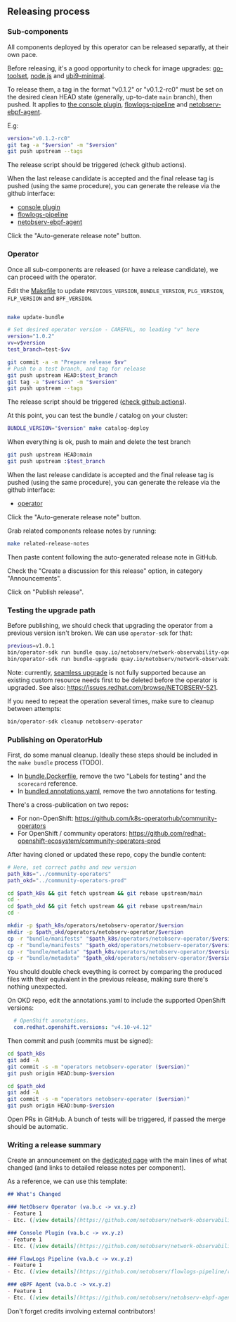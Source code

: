 ## Releasing process

### Sub-components

All components deployed by this operator can be released separatly, at their own pace.

Before releasing, it's a good opportunity to check for image upgrades: [go-toolset](https://catalog.redhat.com/software/containers/ubi9/go-toolset/61e5c00b4ec9945c18787690), [node.js](https://catalog.redhat.com/software/containers/ubi9/nodejs-16/61a60604c17162a20c1c6a2e) and [ubi9-minimal](https://catalog.redhat.com/software/containers/ubi9-minimal/61832888c0d15aff4912fe0d).

To release them, a tag in the format "v0.1.2" or "v0.1.2-rc0" must be set on the desired clean HEAD state (generally, up-to-date `main` branch), then pushed. It applies to [the console plugin](https://github.com/netobserv/network-observability-console-plugin/), [flowlogs-pipeline](https://github.com/netobserv/flowlogs-pipeline) and [netobserv-ebpf-agent](https://github.com/netobserv/netobserv-ebpf-agent).

E.g:

```bash
version="v0.1.2-rc0"
git tag -a "$version" -m "$version"
git push upstream --tags
```

The release script should be triggered (check github actions).

When the last release candidate is accepted and the final release tag is pushed (using the same procedure), you can generate the release via the github interface:
- [console plugin](https://github.com/netobserv/network-observability-console-plugin/releases/new)
- [flowlogs-pipeline](https://github.com/netobserv/flowlogs-pipeline/releases/new)
- [netobserv-ebpf-agent](https://github.com/netobserv/netobserv-ebpf-agent/releases/new)

Click the "Auto-generate release note" button.

### Operator

Once all sub-components are released (or have a release candidate), we can proceed with the operator.

Edit the [Makefile](./Makefile) to update `PREVIOUS_VERSION`, `BUNDLE_VERSION`, `PLG_VERSION`, `FLP_VERSION` and `BPF_VERSION`.

```bash

make update-bundle

# Set desired operator version - CAREFUL, no leading "v" here
version="1.0.2"
vv=v$version
test_branch=test-$vv

git commit -a -m "Prepare release $vv"
# Push to a test branch, and tag for release
git push upstream HEAD:$test_branch
git tag -a "$version" -m "$version"
git push upstream --tags
```

The release script should be triggered ([check github actions](https://github.com/netobserv/network-observability-operator/actions)).

At this point, you can test the bundle / catalog on your cluster:

```bash
BUNDLE_VERSION="$version" make catalog-deploy
```

When everything is ok, push to main and delete the test branch

```bash
git push upstream HEAD:main
git push upstream :$test_branch
```

When the last release candidate is accepted and the final release tag is pushed (using the same procedure), you can generate the release via the github interface:
- [operator](https://github.com/netobserv/network-observability-operator/releases/new)

Click the "Auto-generate release note" button.

Grab related components release notes by running:

```bash
make related-release-notes
```

Then paste content following the auto-generated release note in GitHub.

Check the "Create a discussion for this release" option, in category "Announcements".

Click on "Publish release".

### Testing the upgrade path

Before publishing, we should check that upgrading the operator from a previous version isn't broken. We can use `operator-sdk` for that:

```bash
previous=v1.0.1
bin/operator-sdk run bundle quay.io/netobserv/network-observability-operator-bundle:$previous --timeout 5m
bin/operator-sdk run bundle-upgrade quay.io/netobserv/network-observability-operator-bundle:$vv --timeout 5m
```

Note: currently, [seamless upgrade](https://sdk.operatorframework.io/docs/overview/operator-capabilities/#level-2---seamless-upgrades) is not fully supported because an existing custom resource needs first to be deleted before the operator is upgraded. See also: https://issues.redhat.com/browse/NETOBSERV-521.

If you need to repeat the operation several times, make sure to cleanup between attempts:

```bash
bin/operator-sdk cleanup netobserv-operator
```


### Publishing on OperatorHub

First, do some manual cleanup. Ideally these steps should be included in the `make bundle` process (TODO).
- In [bundle.Dockerfile](./bundle.Dockerfile), remove the two "Labels for testing" and the `scorecard` reference.
- In [bundled annotations.yaml](./bundle/metadata/annotations.yaml), remove the two annotations for testing.

There's a cross-publication on two repos:
- For non-OpenShift: https://github.com/k8s-operatorhub/community-operators
- For OpenShift / community operators: https://github.com/redhat-openshift-ecosystem/community-operators-prod

After having cloned or updated these repo, copy the bundle content:

```bash
# Here, set correct paths and new version
path_k8s="../community-operators"
path_okd="../community-operators-prod"

cd $path_k8s && git fetch upstream && git rebase upstream/main
cd -
cd $path_okd && git fetch upstream && git rebase upstream/main
cd -

mkdir -p $path_k8s/operators/netobserv-operator/$version
mkdir -p $path_okd/operators/netobserv-operator/$version
cp -r "bundle/manifests" "$path_k8s/operators/netobserv-operator/$version"
cp -r "bundle/manifests" "$path_okd/operators/netobserv-operator/$version"
cp -r "bundle/metadata" "$path_k8s/operators/netobserv-operator/$version"
cp -r "bundle/metadata" "$path_okd/operators/netobserv-operator/$version"
```

You should double check eveything is correct by comparing the produced files with their equivalent in the previous release,
making sure there's nothing unexpected.

On OKD repo, edit the annotations.yaml to include the supported OpenShift versions:

```yaml
  # OpenShift annotations.
  com.redhat.openshift.versions: "v4.10-v4.12"
```

Then commit and push (commits must be signed):

```bash
cd $path_k8s
git add -A
git commit -s -m "operators netobserv-operator ($version)"
git push origin HEAD:bump-$version

cd $path_okd
git add -A
git commit -s -m "operators netobserv-operator ($version)"
git push origin HEAD:bump-$version
```

Open PRs in GitHub. A bunch of tests will be triggered, if passed the merge should be automatic.

### Writing a release summary

Create an announcement on the [dedicated page](https://github.com/netobserv/network-observability-operator/discussions/categories/announcements) with the main lines of what changed (and links to detailed release notes per component).

As a reference, we can use this template:

```md
## What's Changed

### NetObserv Operator (va.b.c -> vx.y.z)
- Feature 1
- Etc. ([view details](https://github.com/netobserv/network-observability-operator/releases/tag/x.y.z))

### Console Plugin (va.b.c -> vx.y.z)
- Feature 1
- Etc. ([view details](https://github.com/netobserv/network-observability-console-plugin/releases/tag/vx.y.z))

### FlowLogs Pipeline (va.b.c -> vx.y.z)
- Feature 1
- Etc. ([view details](https://github.com/netobserv/flowlogs-pipeline/releases/tag/vx.y.z))

### eBPF Agent (va.b.c -> vx.y.z)
- Feature 1
- Etc. ([view details](https://github.com/netobserv/netobserv-ebpf-agent/releases/tag/vx.y.z))
```

Don't forget credits involving external contributors!

